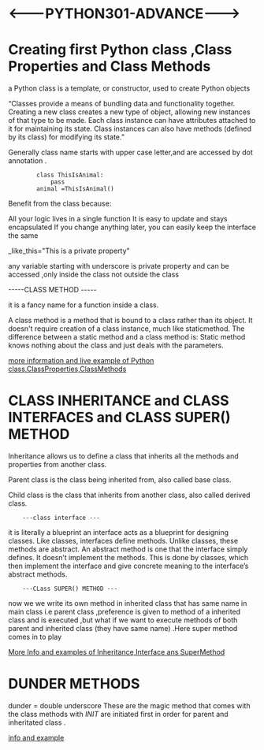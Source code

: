 #               <---PYTHON301-ADVANCE--->

# Creating first Python class ,Class Properties and Class Methods 

a Python class is a template, or constructor, used to create Python objects

“Classes provide a means of bundling data and functionality together. Creating a new class creates a new type of object, allowing new instances of that type to be made. Each class instance can have attributes attached to it for maintaining its state. Class instances can also have methods (defined by its class) for modifying its state.”

Generally class name starts with upper case letter,and are accessed by dot annotation .


            class ThisIsAnimal:
                pass
            animal =ThisIsAnimal()
    
    
Benefit from the class because:

All your logic lives in a single function
It is easy to update and stays encapsulated
If you change anything later, you can easily keep the interface the same

_like_this="This is a private property"

any variable starting with underscore is private property and can be accessed ,only inside the class not outside the class

-----CLASS METHOD -----

it is a fancy name for a function inside a class.

A class method is a method that is bound to a class rather than its object. It doesn't require creation of a class instance, much like staticmethod. The difference between a static method and a class method is: Static method knows nothing about the class and just deals with the parameters.

[more information and live example of Python class,ClassProperties,ClassMethods](first_class.py)

# CLASS INHERITANCE and CLASS INTERFACES and CLASS SUPER() METHOD

Inheritance allows us to define a class that inherits all the methods and properties from another class.

Parent class is the class being inherited from, also called base class.

Child class is the class that inherits from another class, also called derived class.

        ---class interface ---
it is literally a blueprint
an interface acts as a blueprint for designing classes. Like classes, interfaces define methods. Unlike classes, these methods are abstract. An abstract method is one that the interface simply defines. It doesn’t implement the methods. This is done by classes, which then implement the interface and give concrete meaning to the interface’s abstract methods.

        ---CLass SUPER() METHOD ---

 now we we write its own method in inherited class that has same name in main class i.e parent class ,preference is given to method of a inherited class and is executed ,but what if we want to execute methods of both parent and inherited class (they have same name) .Here super method comes in to play 

 [More Info and examples of Inheritance,Interface ans SuperMethod](class_inheritance_n_Supermethod_n_interface.py)

 # DUNDER METHODS 

 dunder = double underscore 
 These are the magic method that comes with the class 
 methods with _INIT_ are initiated first in order for parent and inheritated class .

[info and example](dunder_method.py)